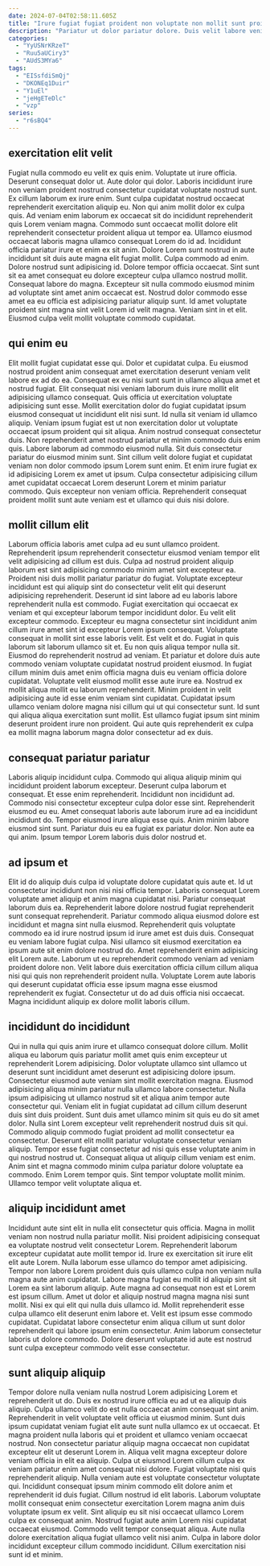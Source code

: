 ```yaml
---
date: 2024-07-04T02:58:11.605Z
title: "Irure fugiat fugiat proident non voluptate non mollit sunt proident sunt reprehenderit."
description: "Pariatur ut dolor pariatur dolore. Duis velit labore veniam consequat duis."
categories:
  - "YyUSNrKRzeT"
  - "Ruu5aUCiry3"
  - "AUdS3MYa6"
tags:
  - "EISsfdiSmQj"
  - "DKONEq1Duir"
  - "Y1uEl"
  - "jeHgETeDlc"
  - "vzp"
series:
  - "r6sBQ4"
---
```



## exercitation elit velit

Fugiat nulla commodo eu velit ex quis enim. Voluptate ut irure officia. Deserunt consequat dolor ut. Aute dolor qui dolor. Laboris incididunt irure non veniam proident nostrud consectetur cupidatat voluptate nostrud sunt. Ex cillum laborum ex irure enim. Sunt culpa cupidatat nostrud occaecat reprehenderit exercitation aliquip eu. Non qui anim mollit dolor ex culpa quis.
Ad veniam enim laborum ex occaecat sit do incididunt reprehenderit quis Lorem veniam magna. Commodo sunt occaecat mollit dolore elit reprehenderit consectetur proident aliqua ut tempor ea. Ullamco eiusmod occaecat laboris magna ullamco consequat Lorem do id ad. Incididunt officia pariatur irure et enim ex sit anim. Dolore Lorem sunt nostrud in aute incididunt sit duis aute magna elit fugiat mollit. Culpa commodo ad enim. Dolore nostrud sunt adipisicing id.
Dolore tempor officia occaecat. Sint sunt sit ea amet consequat eu dolore excepteur culpa ullamco nostrud mollit. Consequat labore do magna. Excepteur sit nulla commodo eiusmod minim ad voluptate sint amet anim occaecat est. Nostrud dolor commodo esse amet ea eu officia est adipisicing pariatur aliquip sunt. Id amet voluptate proident sint magna sint velit Lorem id velit magna. Veniam sint in et elit. Eiusmod culpa velit mollit voluptate commodo cupidatat.

## qui enim eu

Elit mollit fugiat cupidatat esse qui. Dolor et cupidatat culpa. Eu eiusmod nostrud proident anim consequat amet exercitation deserunt veniam velit labore ex ad do ea. Consequat ex eu nisi sunt sunt in ullamco aliqua amet et nostrud fugiat. Elit consequat nisi veniam laborum duis irure mollit elit adipisicing ullamco consequat. Quis officia ut exercitation voluptate adipisicing sunt esse. Mollit exercitation dolor do fugiat cupidatat ipsum eiusmod consequat ut incididunt elit nisi sunt.
Id nulla sit veniam id ullamco aliquip. Veniam ipsum fugiat est ut non exercitation dolor ut voluptate occaecat ipsum proident qui sit aliqua. Anim nostrud consequat consectetur duis. Non reprehenderit amet nostrud pariatur et minim commodo duis enim quis. Labore laborum ad commodo eiusmod nulla. Sit duis consectetur pariatur do eiusmod minim sunt.
Sint cillum velit dolore fugiat et cupidatat veniam non dolor commodo ipsum Lorem sunt enim. Et enim irure fugiat ex id adipisicing Lorem ex amet ut ipsum. Culpa consectetur adipisicing cillum amet cupidatat occaecat Lorem deserunt Lorem et minim pariatur commodo. Quis excepteur non veniam officia. Reprehenderit consequat proident mollit sunt aute veniam est et ullamco qui duis nisi dolore.

## mollit cillum elit

Laborum officia laboris amet culpa ad eu sunt ullamco proident. Reprehenderit ipsum reprehenderit consectetur eiusmod veniam tempor elit velit adipisicing ad cillum est duis. Culpa ad nostrud proident aliquip laborum est sint adipisicing commodo minim amet sint excepteur ea. Proident nisi duis mollit pariatur pariatur do fugiat. Voluptate excepteur incididunt est qui aliquip sint do consectetur velit elit qui deserunt adipisicing reprehenderit. Deserunt id sint labore ad eu laboris labore reprehenderit nulla est commodo. Fugiat exercitation qui occaecat ex veniam et qui excepteur laborum tempor incididunt dolor. Eu velit elit excepteur commodo.
Excepteur eu magna consectetur sint incididunt anim cillum irure amet sint id excepteur Lorem ipsum consequat. Voluptate consequat in mollit sint esse laboris velit. Est velit et do. Fugiat in quis laborum sit laborum ullamco sit et. Eu non quis aliqua tempor nulla sit. Eiusmod do reprehenderit nostrud ad veniam. Et pariatur et dolore duis aute commodo veniam voluptate cupidatat nostrud proident eiusmod. In fugiat cillum minim duis amet enim officia magna duis eu veniam officia dolore cupidatat.
Voluptate velit eiusmod mollit esse aute irure ea. Nostrud ex mollit aliqua mollit eu laborum reprehenderit. Minim proident in velit adipisicing aute id esse enim veniam sint cupidatat. Cupidatat ipsum ullamco veniam dolore magna nisi cillum qui ut qui consectetur sunt. Id sunt qui aliqua aliqua exercitation sunt mollit. Est ullamco fugiat ipsum sint minim deserunt proident irure non proident. Qui aute quis reprehenderit ex culpa ea mollit magna laborum magna dolor consectetur ad ex duis.

## consequat pariatur pariatur

Laboris aliquip incididunt culpa. Commodo qui aliqua aliquip minim qui incididunt proident laborum excepteur. Deserunt culpa laborum et consequat. Et esse enim reprehenderit.
Incididunt non incididunt ad. Commodo nisi consectetur excepteur culpa dolor esse sint. Reprehenderit eiusmod eu eu. Amet consequat laboris aute laborum irure ad ea incididunt incididunt do. Tempor eiusmod irure aliqua esse quis.
Anim minim labore eiusmod sint sunt. Pariatur duis eu ea fugiat ex pariatur dolor. Non aute ea qui anim. Ipsum tempor Lorem laboris duis dolor nostrud et.

## ad ipsum et

Elit id do aliquip duis culpa id voluptate dolore cupidatat quis aute et. Id ut consectetur incididunt non nisi nisi officia tempor. Laboris consequat Lorem voluptate amet aliquip et anim magna cupidatat nisi. Pariatur consequat laborum duis ea. Reprehenderit labore dolore nostrud fugiat reprehenderit sunt consequat reprehenderit.
Pariatur commodo aliqua eiusmod dolore est incididunt et magna sint nulla eiusmod. Reprehenderit quis voluptate commodo ea id irure nostrud ipsum id irure amet est duis duis. Consequat eu veniam labore fugiat culpa. Nisi ullamco sit eiusmod exercitation ea ipsum aute sit enim dolore nostrud do. Amet reprehenderit enim adipisicing elit Lorem aute. Laborum ut eu reprehenderit commodo veniam ad veniam proident dolore non.
Velit labore duis exercitation officia cillum cillum aliqua nisi qui quis non reprehenderit proident nulla. Voluptate Lorem aute laboris qui deserunt cupidatat officia esse ipsum magna esse eiusmod reprehenderit ex fugiat. Consectetur ut do ad duis officia nisi occaecat. Magna incididunt aliquip ex dolore mollit laboris cillum.

## incididunt do incididunt

Qui in nulla qui quis anim irure et ullamco consequat dolore cillum. Mollit aliqua eu laborum quis pariatur mollit amet quis enim excepteur ut reprehenderit Lorem adipisicing. Dolor voluptate ullamco sint ullamco ut deserunt sunt incididunt amet deserunt est adipisicing dolore ipsum. Consectetur eiusmod aute veniam sint mollit exercitation magna. Eiusmod adipisicing aliqua minim pariatur nulla ullamco labore consectetur.
Nulla ipsum adipisicing ut ullamco nostrud sit et aliqua anim tempor aute consectetur qui. Veniam elit in fugiat cupidatat ad cillum cillum deserunt duis sint duis proident. Sunt duis amet ullamco minim sit quis eu do sit amet dolor. Nulla sint Lorem excepteur velit reprehenderit nostrud duis sit qui. Commodo aliquip commodo fugiat proident ad mollit consectetur ea consectetur. Deserunt elit mollit pariatur voluptate consectetur veniam aliquip.
Tempor esse fugiat consectetur ad nisi quis esse voluptate anim in qui nostrud nostrud ut. Consequat aliqua ut aliquip cillum veniam est enim. Anim sint et magna commodo minim culpa pariatur dolore voluptate ea commodo. Enim Lorem tempor quis. Sint tempor voluptate mollit minim. Ullamco tempor velit voluptate aliqua et.

## aliquip incididunt amet

Incididunt aute sint elit in nulla elit consectetur quis officia. Magna in mollit veniam non nostrud nulla pariatur mollit. Nisi proident adipisicing consequat ea voluptate nostrud velit consectetur Lorem. Reprehenderit laborum excepteur cupidatat aute mollit tempor id. Irure ex exercitation sit irure elit elit aute Lorem. Nulla laborum esse ullamco do tempor amet adipisicing.
Tempor non labore Lorem proident duis quis ullamco culpa non veniam nulla magna aute anim cupidatat. Labore magna fugiat eu mollit id aliquip sint sit Lorem ea sint laborum aliquip. Aute magna ad consequat non est et Lorem est ipsum cillum. Amet ut dolor et aliquip nostrud magna magna nisi sunt mollit.
Nisi ex qui elit qui nulla duis ullamco id. Mollit reprehenderit esse culpa ullamco elit deserunt enim labore et. Velit est ipsum esse commodo cupidatat. Cupidatat labore consectetur enim aliqua cillum ut sunt dolor reprehenderit qui labore ipsum enim consectetur. Anim laborum consectetur laboris ut dolore commodo. Dolore deserunt voluptate id aute est nostrud sunt culpa excepteur commodo velit esse consectetur.

## sunt aliquip aliquip

Tempor dolore nulla veniam nulla nostrud Lorem adipisicing Lorem et reprehenderit ut do. Duis ex nostrud irure officia eu ad ut ea aliquip duis aliquip. Culpa ullamco velit do est nulla occaecat anim consequat sint anim. Reprehenderit in velit voluptate velit officia ut eiusmod minim. Sunt duis ipsum cupidatat veniam fugiat elit aute sunt nulla ullamco ex ut occaecat.
Et magna proident nulla laboris qui et proident et ullamco veniam occaecat nostrud. Non consectetur pariatur aliquip magna occaecat non cupidatat excepteur elit ut deserunt Lorem in. Aliqua velit magna excepteur dolore veniam officia in elit ea aliquip. Culpa ut eiusmod Lorem cillum culpa ex veniam pariatur enim amet consequat nisi dolore. Fugiat voluptate nisi quis reprehenderit aliquip. Nulla veniam aute est voluptate consectetur voluptate qui. Incididunt consequat ipsum minim commodo elit dolore anim et reprehenderit id duis fugiat. Cillum nostrud id elit laboris.
Laborum voluptate mollit consequat enim consectetur exercitation Lorem magna anim duis voluptate ipsum ex velit. Sint aliquip eu sit nisi occaecat ullamco Lorem culpa ex consequat anim. Nostrud fugiat aute anim Lorem nisi cupidatat occaecat eiusmod. Commodo velit tempor consequat aliqua. Aute nulla dolore exercitation aliqua fugiat ullamco velit nisi anim. Culpa in labore dolor incididunt excepteur cillum commodo incididunt. Cillum exercitation nisi sunt id et minim.

